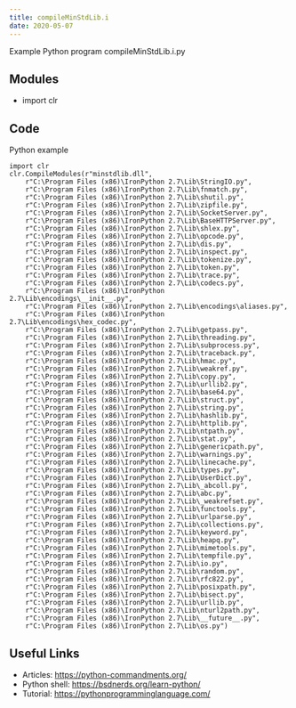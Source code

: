 ```yaml
---
title: compileMinStdLib.i
date: 2020-05-07
---
```

Example Python program compileMinStdLib.i.py

## Modules

* import clr

## Code

Python example

    import clr
    clr.CompileModules(r"minstdlib.dll",
        r"C:\Program Files (x86)\IronPython 2.7\Lib\StringIO.py",
        r"C:\Program Files (x86)\IronPython 2.7\Lib\fnmatch.py",
        r"C:\Program Files (x86)\IronPython 2.7\Lib\shutil.py",
        r"C:\Program Files (x86)\IronPython 2.7\Lib\zipfile.py",
        r"C:\Program Files (x86)\IronPython 2.7\Lib\SocketServer.py",
        r"C:\Program Files (x86)\IronPython 2.7\Lib\BaseHTTPServer.py",
        r"C:\Program Files (x86)\IronPython 2.7\Lib\shlex.py",
        r"C:\Program Files (x86)\IronPython 2.7\Lib\opcode.py",
        r"C:\Program Files (x86)\IronPython 2.7\Lib\dis.py",
        r"C:\Program Files (x86)\IronPython 2.7\Lib\inspect.py",
        r"C:\Program Files (x86)\IronPython 2.7\Lib\tokenize.py",
        r"C:\Program Files (x86)\IronPython 2.7\Lib\token.py",
        r"C:\Program Files (x86)\IronPython 2.7\Lib\trace.py",
        r"C:\Program Files (x86)\IronPython 2.7\Lib\codecs.py",
        r"C:\Program Files (x86)\IronPython 2.7\Lib\encodings\__init__.py",
        r"C:\Program Files (x86)\IronPython 2.7\Lib\encodings\aliases.py",
        r"C:\Program Files (x86)\IronPython 2.7\Lib\encodings\hex_codec.py",
        r"C:\Program Files (x86)\IronPython 2.7\Lib\getpass.py",
        r"C:\Program Files (x86)\IronPython 2.7\Lib\threading.py",
        r"C:\Program Files (x86)\IronPython 2.7\Lib\subprocess.py",
        r"C:\Program Files (x86)\IronPython 2.7\Lib\traceback.py",
        r"C:\Program Files (x86)\IronPython 2.7\Lib\hmac.py",
        r"C:\Program Files (x86)\IronPython 2.7\Lib\weakref.py",
        r"C:\Program Files (x86)\IronPython 2.7\Lib\copy.py",
        r"C:\Program Files (x86)\IronPython 2.7\Lib\urllib2.py",
        r"C:\Program Files (x86)\IronPython 2.7\Lib\base64.py",
        r"C:\Program Files (x86)\IronPython 2.7\Lib\struct.py",
        r"C:\Program Files (x86)\IronPython 2.7\Lib\string.py",
        r"C:\Program Files (x86)\IronPython 2.7\Lib\hashlib.py",
        r"C:\Program Files (x86)\IronPython 2.7\Lib\httplib.py",
        r"C:\Program Files (x86)\IronPython 2.7\Lib\ntpath.py",
        r"C:\Program Files (x86)\IronPython 2.7\Lib\stat.py",
        r"C:\Program Files (x86)\IronPython 2.7\Lib\genericpath.py",
        r"C:\Program Files (x86)\IronPython 2.7\Lib\warnings.py",
        r"C:\Program Files (x86)\IronPython 2.7\Lib\linecache.py",
        r"C:\Program Files (x86)\IronPython 2.7\Lib\types.py",
        r"C:\Program Files (x86)\IronPython 2.7\Lib\UserDict.py",
        r"C:\Program Files (x86)\IronPython 2.7\Lib\_abcoll.py",
        r"C:\Program Files (x86)\IronPython 2.7\Lib\abc.py",
        r"C:\Program Files (x86)\IronPython 2.7\Lib\_weakrefset.py",
        r"C:\Program Files (x86)\IronPython 2.7\Lib\functools.py",
        r"C:\Program Files (x86)\IronPython 2.7\Lib\urlparse.py",
        r"C:\Program Files (x86)\IronPython 2.7\Lib\collections.py",
        r"C:\Program Files (x86)\IronPython 2.7\Lib\keyword.py",
        r"C:\Program Files (x86)\IronPython 2.7\Lib\heapq.py",
        r"C:\Program Files (x86)\IronPython 2.7\Lib\mimetools.py",
        r"C:\Program Files (x86)\IronPython 2.7\Lib\tempfile.py",
        r"C:\Program Files (x86)\IronPython 2.7\Lib\io.py",
        r"C:\Program Files (x86)\IronPython 2.7\Lib\random.py",
        r"C:\Program Files (x86)\IronPython 2.7\Lib\rfc822.py",
        r"C:\Program Files (x86)\IronPython 2.7\Lib\posixpath.py",
        r"C:\Program Files (x86)\IronPython 2.7\Lib\bisect.py",
        r"C:\Program Files (x86)\IronPython 2.7\Lib\urllib.py",
        r"C:\Program Files (x86)\IronPython 2.7\Lib\nturl2path.py",	
        r"C:\Program Files (x86)\IronPython 2.7\Lib\__future__.py",	
        r"C:\Program Files (x86)\IronPython 2.7\Lib\os.py")

## Useful Links

- Articles: https://python-commandments.org/
- Python shell: https://bsdnerds.org/learn-python/
- Tutorial: https://pythonprogramminglanguage.com/
